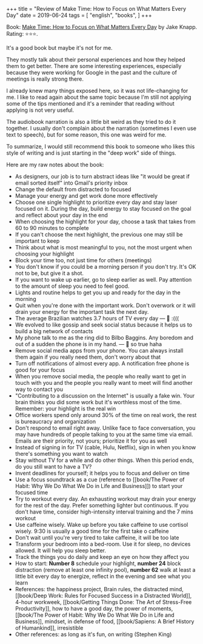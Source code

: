 +++
title = "Review of Make Time: How to Focus on What Matters Every Day"
date = 2019-06-24
tags = [
    "english",
    "books",
]
+++

Book: [Make Time: How to Focus on What Matters Every Day](https://www.goodreads.com/book/show/37880811) by Jake Knapp. Rating: ⭐️⭐️⭐️.

It's a good book but maybe it's not for me.

They mostly talk about their personal experiences and how they helped them to get better. There are some interesting experiences, especially because they were working for Google in the past and the culture of meetings is really strong there.

I already knew many things exposed here, so it was not life-changing for me. I like to read again about the same topic because I'm still not applying some of the tips mentioned and it's a reminder that reading without applying is not very useful.

The audiobook narration is also a little bit weird as they tried to do it together. I usually don't complain about the narration (sometimes I even use text to speech), but for some reason, this one was weird for me.

To summarize, I would still recommend this book to someone who likes this style of writing and is just starting in the "deep work" side of things.

Here are my raw notes about the book:

- As designers, our job is to turn abstract ideas like "it would be great if email sorted itself" into Gmail's priority inbox
- Change the default from distracted to focused
- Manage your energy and get work done more effectively
- Choose one single highlight to prioritize every day and stay laser focused on it. During the day, build energy to stay focused on the goal and reflect about your day in the end
- When choosing the highlight for your day, choose a task that takes from 60 to 90 minutes to complete
- If you can't choose the next highlight, the previous one may still be important to keep
- Think about what is most meaningful to you, not the most urgent when choosing your highlight
- Block your time too, not just time for others (meetings)
- You don't know if you could be a morning person if you don't try. It's OK not to be, but give it a shot.
- If you want to wake up earlier, go to sleep earlier as well. Pay attention to the amount of sleep you need to feel good.
- Lights and routine helps to get you up and ready for the day in the morning
- Quit when you're done with the important work. Don't overwork or it will drain your energy for the important task the next day.
- The average Brazilian watches 3.7 hours of TV every day — 💭 :(((
- We evolved to like gossip and seek social status because it helps us to build a big network of contacts
- My phone talk to me as the ring did to Bilbo Baggins. Any boredom and out of a sudden the phone is in my hand. — 💭 so true haha
- Remove social media apps from your phone. You can always install them again if you really need them, don't worry about that
- Turn off notifications of almost every app. A notification free phone is good for your focus
- When you remove social media, the people who really want to get in touch with you and the people you really want to meet will find another way to contact you
- "Contributing to a discussion on the Internet" is usually a fake win. Your brain thinks you did some work but it's worthless most of the time. Remember: your highlight is the real win
- Office workers spend only around 30% of the time on real work, the rest is bureaucracy and organization
- Don't respond to email right away. Unlike face to face conversation, you may have hundreds of people talking to you at the same time via email. Emails are their priority, not yours; prioritize it for you as well
- Instead of signing in for TV (cable, Hulu, Netflix), sign in when you know there's something you want to watch
- Stay without TV for a while and do other things. When this period ends, do you still want to have a TV?
- Invent deadlines for yourself; it helps you to focus and deliver on time
- Use a focus soundtrack as a cue (reference to [[book/The Power of Habit: Why We Do What We Do in Life and Business]]) to start your focused time
- Try to workout every day. An exhausting workout may drain your energy for the rest of the day. Prefer something lighter but continuous. If you don't have time, consider high-intensity interval training and the 7 mins workout
- Use caffeine wisely. Wake up before you take caffeine to use cortisol wisely. 9:30 is usually a good time for the first take o caffeine
- Don't wait until you're very tired to take caffeine, it will be too late
- Transform your bedroom into a bed-room. Use it for sleep, no devices allowed. It will help you sleep better.
- Track the things you do daily and keep an eye on how they affect you
- How to start: **Number 8** schedule your highlight, **number 24** block distraction (remove at least one infinity pool), **number 62** walk at least a little bit every day to energize, reflect in the evening and see what you learn
- References: the happiness project, Brain rules, the distracted mind, [[book/Deep Work: Rules for Focused Success in a Distracted World]], 4-hour workweek, [[book/Getting Things Done: The Art of Stress-Free Productivity]], how to have a good day, the power of moments, [[book/The Power of Habit: Why We Do What We Do in Life and Business]], mindset, in defense of food, [[book/Sapiens: A Brief History of Humankind]], irresistible
- Other references: as long as it's fun, on writing (Stephen King)
